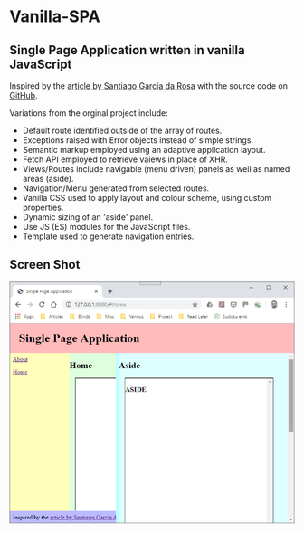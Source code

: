# Vanilla-SPA

## Single Page Application written in vanilla JavaScript

Inspired by the [article by Santiago García da Rosa](https://medium.com/frontend-fun/js-vanilla-script-spa-1b29b43ea475) with the source code on [GitHub](https://github.com/SantiagoGdaR/vanilla-spa).

Variations from the orginal project include:

- Default route identified outside of the array of routes.
- Exceptions raised with Error objects instead of simple strings.
- Semantic markup employed using an adaptive application layout.
- Fetch API employed to retrieve vaiews in place of XHR.
- Views/Routes include navigable (menu driven) panels as well as named areas (aside).
- Navigation/Menu generated from selected routes.
- Vanilla CSS used to apply layout and colour scheme, using custom properties.
- Dynamic sizing of an 'aside' panel.
- Use JS (ES) modules for the JavaScript files.
- Template used to generate navigation entries.

## Screen Shot

![Screen shot](screen-shot.png 'SPA Screen Shot')
